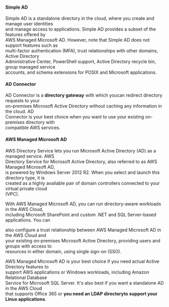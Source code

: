 #### Simple AD

Simple AD is a standalone directory in the cloud, where you create and manage user identities  
and manage access to applications. Simple AD provides a subset of the features offered by  
AWS Managed Microsoft AD. However, note that Simple AD does not support features such as  
multi-factor authentication (MFA), trust relationships with other domains, Active Directory  
Administrative Center, PowerShell support, Active Directory recycle bin, group managed service  
accounts, and schema extensions for POSIX and Microsoft applications.

#### AD Connector

AD Connector is a **directory gateway** with which youcan redirect directory requests to your  
on-premises Microsoft Active Directory without caching any information in the cloud. AD  
Connector is your best choice when you want to use your existing on-premises directory with  
compatible AWS services.

#### AWS Managed Microsoft AD

AWS Directory Service lets you run Microsoft Active Directory (AD) as a managed service. AWS  
Directory Service for Microsoft Active Directory, also referred to as AWS Managed Microsoft AD,  
is powered by Windows Server 2012 R2. When you select and launch this directory type, it is  
created as a highly available pair of domain controllers connected to your virtual private cloud  
(VPC).

With AWS Managed Microsoft AD, you can run directory-aware workloads in the AWS Cloud,  
including Microsoft SharePoint and custom .NET and SQL Server-based applications. You can

also configure a trust relationship between AWS Managed Microsoft AD in the AWS Cloud and  
your existing on-premises Microsoft Active Directory, providing users and groups with access to  
resources in either domain, using single sign-on (SSO).

AWS Managed Microsoft AD is your best choice if you need actual Active Directory features to  
support AWS applications or Windows workloads, including Amazon Relational Database  
Service for Microsoft SQL Server. It's also best if you want a standalone AD in the AWS Cloud  
that supports Office 365 or **you need an LDAP directoryto support your Linux applications**.